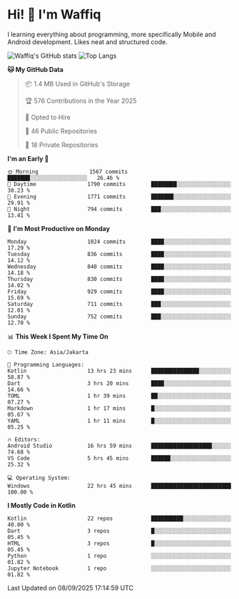 
# Hi! 👋 I'm Waffiq

I learning everything about programming, more specifically Mobile and Android development. Likes neat and structured code.

<!-- Get to know more about me?

<a href="https://www.linkedin.com/in/waffiqaziz/"><img src="https://img.shields.io/static/v1?label=%20&message=LinkedIn&logo=linkedin&logoColor=white&color=0A66C2&style=for-the-badge" alt="LinkedIn"></a>
<a href="https://www.instagram.com/waffiqaziz/"><img src="https://img.shields.io/static/v1?label=%20&message=instagram&logo=instagram&logoColor=white&labelColor=%23E1306C&color=%23E1306C&style=for-the-badge" alt="Instagram"></a>
<a href="https://web.facebook.com/WaffiqAziz/"><img src="https://img.shields.io/static/v1?label=%20&message=Facebook&logo=facebook&logoColor=white&color=1877F2&style=for-the-badge" alt="Facebook"></a>
<a href="https://twitter.com/waffiqaziz"><img src="https://img.shields.io/static/v1?label=%20&message=X&logo=x&logoColor=white&color=000000&style=for-the-badge" alt="X"></a> -->

![Waffiq's GitHub stats](https://github-readme-stats-eight-theta.vercel.app/api?username=waffiqaziz&show_icons=true&include_all_commits=true&count_private=true&theme=dark)
![Top Langs](https://github-readme-stats.vercel.app/api/top-langs/?username=waffiqaziz&layout=compact&langs_count=8&theme=dark)

<!--START_SECTION:waka-->
**🐱 My GitHub Data** 

> 📦 1.4 MB Used in GitHub's Storage 
 > 
> 🏆 576 Contributions in the Year 2025
 > 
> 💼 Opted to Hire
 > 
> 📜 46 Public Repositories 
 > 
> 🔑 18 Private Repositories 
 > 
**I'm an Early 🐤** 

```text
🌞 Morning                1567 commits        ███████░░░░░░░░░░░░░░░░░░   26.46 % 
🌆 Daytime                1790 commits        ████████░░░░░░░░░░░░░░░░░   30.23 % 
🌃 Evening                1771 commits        ███████░░░░░░░░░░░░░░░░░░   29.91 % 
🌙 Night                  794 commits         ███░░░░░░░░░░░░░░░░░░░░░░   13.41 % 
```
📅 **I'm Most Productive on Monday** 

```text
Monday                   1024 commits        ████░░░░░░░░░░░░░░░░░░░░░   17.29 % 
Tuesday                  836 commits         ████░░░░░░░░░░░░░░░░░░░░░   14.12 % 
Wednesday                840 commits         ████░░░░░░░░░░░░░░░░░░░░░   14.18 % 
Thursday                 830 commits         ████░░░░░░░░░░░░░░░░░░░░░   14.02 % 
Friday                   929 commits         ████░░░░░░░░░░░░░░░░░░░░░   15.69 % 
Saturday                 711 commits         ███░░░░░░░░░░░░░░░░░░░░░░   12.01 % 
Sunday                   752 commits         ███░░░░░░░░░░░░░░░░░░░░░░   12.70 % 
```


📊 **This Week I Spent My Time On** 

```text
🕑︎ Time Zone: Asia/Jakarta

💬 Programming Languages: 
Kotlin                   13 hrs 23 mins      ███████████████░░░░░░░░░░   58.87 % 
Dart                     3 hrs 20 mins       ████░░░░░░░░░░░░░░░░░░░░░   14.66 % 
TOML                     1 hr 39 mins        ██░░░░░░░░░░░░░░░░░░░░░░░   07.27 % 
Markdown                 1 hr 17 mins        █░░░░░░░░░░░░░░░░░░░░░░░░   05.67 % 
YAML                     1 hr 11 mins        █░░░░░░░░░░░░░░░░░░░░░░░░   05.25 % 

🔥 Editors: 
Android Studio           16 hrs 59 mins      ███████████████████░░░░░░   74.68 % 
VS Code                  5 hrs 45 mins       ██████░░░░░░░░░░░░░░░░░░░   25.32 % 

💻 Operating System: 
Windows                  22 hrs 45 mins      █████████████████████████   100.00 % 
```

**I Mostly Code in Kotlin** 

```text
Kotlin                   22 repos            ██████████░░░░░░░░░░░░░░░   40.00 % 
Dart                     3 repos             █░░░░░░░░░░░░░░░░░░░░░░░░   05.45 % 
HTML                     3 repos             █░░░░░░░░░░░░░░░░░░░░░░░░   05.45 % 
Python                   1 repo              ░░░░░░░░░░░░░░░░░░░░░░░░░   01.82 % 
Jupyter Notebook         1 repo              ░░░░░░░░░░░░░░░░░░░░░░░░░   01.82 % 
```




 Last Updated on 08/09/2025 17:14:59 UTC
<!--END_SECTION:waka-->
